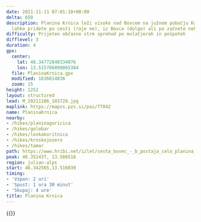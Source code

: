 ```yaml
---
date: 2021-11-11 07:01:18+00:00
delta: 650
description: Planina Krnica leži visoko nad Bovcem na južnem pobočju Kanina. Do nje
  lahko pridete po cesti (raje ne), iz Bovca (dolgo) ali pa začnete nekje vmes.
difficulty: Prijeten občasno strm sprehod po mulatjerah in pešpoteh
difflevel: 3
duration: 4
gpx:
  center:
    lat: 46.34772848334076
    lon: 13.515786098865384
  file: PlaninaKrnica.gpx
  modified: 1636614836
  zoom: 15
height: 1252
layout: structured
lead: M_20211106_103728.jpg
maplink: https://mapzs.pzs.si/poi/77042
name: PlaninaKrnica
nearby:
- /hikes/planinagoricica
- /hikes/golobar
- /hikes/loskakoritnica
- /hikes/krnskojezero
- /hikes/tamar
path: https://www.hribi.net/izlet/cesta_bovec_-_b_postaja_celo_planina_krnica/1/421/8105
peak: 46.352437, 13.508516
region: julian-alps
start: 46.342565,13.516039
timing:
- 'Vzpon: 2 uri'
- 'Spust: 1 ura 30 minut'
- 'Skupaj: 4 ure'
title: Planina Krnica
---
```

{{<hike-details description="yes">}}
